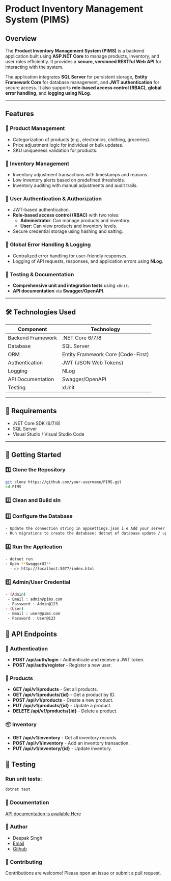 # Product Inventory Management System (PIMS)

## Overview
The **Product Inventory Management System (PIMS)** is a backend application built using **ASP.NET Core** to manage products, inventory, and user roles efficiently. It provides a **secure, versioned RESTful Web API** for interacting with the system.  

The application integrates **SQL Server** for persistent storage, **Entity Framework Core** for database management, and **JWT authentication** for secure access. It also supports **role-based access control (RBAC)**, **global error handling**, and **logging using NLog**.

---

## Features

### 🔹 Product Management
- Categorization of products (e.g., electronics, clothing, groceries).  
- Price adjustment logic for individual or bulk updates.  
- SKU uniqueness validation for products.  

### 🔹 Inventory Management
- Inventory adjustment transactions with timestamps and reasons.  
- Low inventory alerts based on predefined thresholds.  
- Inventory auditing with manual adjustments and audit trails.  

### 🔹 User Authentication & Authorization
- JWT-based authentication.  
- **Role-based access control (RBAC)** with two roles:  
  - **Administrator**: Can manage products and inventory.  
  - **User**: Can view products and inventory levels.  
- Secure credential storage using hashing and salting.  

### 🔹 Global Error Handling & Logging
- Centralized error handling for user-friendly responses.  
- Logging of API requests, responses, and application errors using **NLog**.  

### 🔹 Testing & Documentation
- **Comprehensive unit and integration tests** using `xUnit`.  
- **API documentation** via **Swagger/OpenAPI**.  

---

## 🛠 Technologies Used
| Component       | Technology |
|----------------|------------|
| Backend Framework | .NET Core 6/7/8 |
| Database | SQL Server |
| ORM | Entity Framework Core (Code-First) |
| Authentication | JWT (JSON Web Tokens) |
| Logging | NLog |
| API Documentation | Swagger/OpenAPI |
| Testing | xUnit |

---

## 📌 Requirements
- .NET Core SDK (6/7/8)
- SQL Server
- Visual Studio / Visual Studio Code

---

## 🚀 Getting Started

### 1️⃣ Clone the Repository
```bash
git clone https://github.com/your-username/PIMS.git
cd PIMS
```
### 2️⃣ Clean and Build sln
### 3️⃣ Configure the Database
```bash
- Update the connection string in appsettings.json i.e Add your server name and DBname.
- Run migrations to create the database: dotnet ef database update / update-database
```
### 4️⃣ Run the Application
```bash
- dotnet run
- Open **SwaggerUI**
  - 👉 http://localhost:5077/index.html
```
### 5️⃣ Admin/User Credential
```bash
- (Admin)
 - Email : admin@pims.com
 - Password : Admin@123
- (User)
 - Email : user@pims.com
 - Password : User@123
```
## 📡 API Endpoints
### 🔐 Authentication
 - **POST /api/auth/login** - Authenticate and receive a JWT token.
 - **POST /api/auth/register** - Register a new user.
 ### 🔐 Products
 - **GET /api/v1/products** - Get all products.
 - **GET /api/v1/products/{id}** - Get a product by ID.
 - **POST /api/v1/products** - Create a new product.
 - **PUT /api/v1/products/{id}** - Update a product.
 - **DELETE /api/v1/products/{id}** - Delete a product.
 ### 📦 Inventory
 - **GET /api/v1/inventory** - Get all inventory records.
 - **POST /api/v1/inventory** - Add an inventory transaction.
 - **PUT /api/v1/inventory/{id}** - Update inventory.
 ## 🧪 Testing
 ### Run unit tests:
 ```bash
 dotnet test
 ```
 ### 📖 Documentation
 [API documentation is available Here](https://localhost:5077/swagger)

 ### 👤 Author
 - Deepak Singh
 - [Email](151deepaksss@gmail.com)
 - [Github](https://github.com/deepaksinghh13/)

### 🤝 Contributing
Contributions are welcome!
Please open an issue or submit a pull request.
